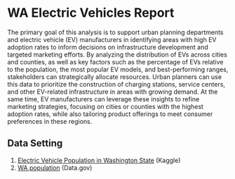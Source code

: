 # WA Electric Vehicles Report
The primary goal of this analysis is to support urban planning departments and electric vehicle (EV) manufacturers in identifying areas with high EV adoption rates to inform decisions on infrastructure development and targeted marketing efforts. By analyzing the distribution of EVs across cities and counties, as well as key factors such as the percentage of EVs relative to the population, the most popular EV models, and best-performing ranges, stakeholders can strategically allocate resources. Urban planners can use this data to prioritize the construction of charging stations, service centers, and other EV-related infrastructure in areas with growing demand. At the same time, EV manufacturers can leverage these insights to refine marketing strategies, focusing on cities or counties with the highest adoption rates, while also tailoring product offerings to meet consumer preferences in these regions.
## Data Setting
1. [Electric Vehicle Population in Washington State](https://www.kaggle.com/datasets/qnqfbqfqo/electric-vehicle-population-in-washington-state) (Kaggle)
2. [WA population](https://catalog.data.gov/dataset/waofm-april-1-population-density-by-county-2000-to-present) (Data.gov)
